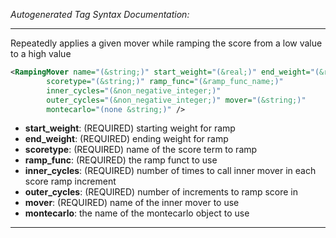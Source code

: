 _Autogenerated Tag Syntax Documentation:_

---
Repeatedly applies a given mover while ramping the score from a low value to a high value

```xml
<RampingMover name="(&string;)" start_weight="(&real;)" end_weight="(&real;)"
        scoretype="(&string;)" ramp_func="(&ramp_func_name;)"
        inner_cycles="(&non_negative_integer;)"
        outer_cycles="(&non_negative_integer;)" mover="(&string;)"
        montecarlo="(none &string;)" />
```

-   **start_weight**: (REQUIRED) starting weight for ramp
-   **end_weight**: (REQUIRED) ending weight for ramp
-   **scoretype**: (REQUIRED) name of the score term to ramp
-   **ramp_func**: (REQUIRED) the ramp funct to use
-   **inner_cycles**: (REQUIRED) number of times to call inner mover in each score ramp increment
-   **outer_cycles**: (REQUIRED) number of increments to ramp score in
-   **mover**: (REQUIRED) name of the inner mover to use
-   **montecarlo**: the name of the montecarlo object to use

---
